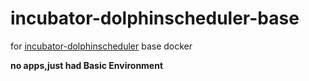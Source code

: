# incubator-dolphinscheduler-base
for [incubator-dolphinscheduler](https://github.com/ww1516123/incubator-dolphinscheduler)  base docker 

**no apps,just had Basic Environment**


